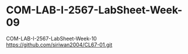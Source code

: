 # COM-LAB-I-2567-LabSheet-Week-09
COM-LAB-I-2567-LabSheet-Week-10
https://github.com/siriwan2004/CL67-01.git

